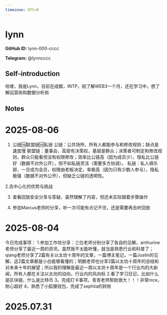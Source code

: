 ```yaml
---
timezone: UTC+8
---
```


# lynn

**GitHub ID:** lynn-000-cccc

**Telegram:** @lynncccc

## Self-introduction

哈喽，我是Lynn，目前在成都，INTP，刚了解WEB3一个月，还在学习中，想了解运营岗和数据分析岗

## Notes

<!-- Content_START -->
# 2025-08-06

1. 公链🆚联盟链🆚私链
公链：公共场所，所有人都能参与和修改规则；缺点是速度慢
联盟链：董事会，高层有决策权，基层是群众；决策者可制定和修改规则，群众只能看但没有权限修改；效率比公链高（因为成员少），隐私比公链好（数据不对外公开），但不如私链灵活（需要多方协调）。
私链：私人俱乐部，一旦成为会员，权限由老板决定，率极高（因为只有少数人参与），隐私极强（数据不对外公开），但缺乏公链的透明性。

2.去中心化的优势与挑战

3. 查看回放安全分享与答疑，虽然理解了内容，但还未实际跟着步骤操作

4. 参加Marcus老师的分享，听一次可能有点记不住，还是需要再去听回放

# 2025-08-04

今日完成事项：
1.参加工作坊分享：三位老师分别分享了各自的见解，anthurine老师分享了最近一周的资讯，虽然我不太能听懂，就当是熟悉行业和科普了；qiang老师分享了2篇有关以太坊十周年的文章，一篇博主笔记，一篇Justin的见解，这2篇文章都是小白能够看懂的；明鹏老师也分享2篇以太坊十周年的总结和对未来十年的展望；所以我的理解是最近一周以太坊十周年是一个行业内的大新闻，所有人都在关注以太坊的动向，行业内的风向标
2.看了学习日记，比如什么是区块链，什么是比特币
3。完成打卡事项，青青老师帮助很大！！！非常nice，耐心超好
4，熟悉了小狐狸钱包，完成了sephlia的转账


# 2025.07.31


<!-- Content_END -->
